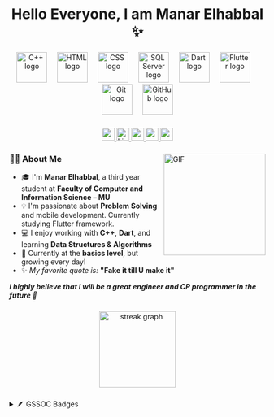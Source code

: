 <h1 align="center">Hello Everyone, I am Manar Elhabbal ✨</h1>

###

<div align="center">
  <img src="https://skillicons.dev/icons?i=cpp" height="60" alt="C++ logo" style="animation: pulse 2s infinite;" />
  <img width="12" />
  <img src="https://skillicons.dev/icons?i=html" height="60" alt="HTML logo" style="animation: pulse 2s infinite;" />
  <img width="12" />
  <img src="https://skillicons.dev/icons?i=css" height="60" alt="CSS logo" style="animation: pulse 2s infinite;" />
  <img width="12" />
  <img src="https://cdn.jsdelivr.net/gh/devicons/devicon/icons/microsoftsqlserver/microsoftsqlserver-plain.svg" height="60" alt="SQL Server logo" style="animation: pulse 2s infinite;" />
  <img width="12" />
  <img src="https://skillicons.dev/icons?i=dart" height="60" alt="Dart logo" style="animation: pulse 2s infinite;" />
  <img width="12" />
  <img src="https://skillicons.dev/icons?i=flutter" height="60" alt="Flutter logo" style="animation: pulse 2s infinite;" />
  <img width="12" />
  <img src="https://skillicons.dev/icons?i=git" height="60" alt="Git logo" style="animation: pulse 2s infinite;" />
  <img width="12" />
  <img src="https://skillicons.dev/icons?i=github" height="60" alt="GitHub logo" style="animation: pulse 2s infinite;" />
</div>

###

<div align="center">
  <a href="mailto:manarelhabbal28@gmail.com">
    <img src="https://img.shields.io/badge/-manarelhabbal28@gmail.com-c14438?style=for-the-badge&logo=Gmail&logoColor=white" height="25" alt="gmail badge" />
  </a>
  <a href="https://www.linkedin.com/in/manar-elhabbal7/">
    <img src="https://img.shields.io/static/v1?message=LinkedIn&logo=linkedin&label=&color=0077B5&logoColor=white&style=for-the-badge" height="25" alt="LinkedIn badge" />
  </a>
  <a href="https://codeforces.com/profile/Manar_Elhabbal7">
    <img src="https://img.shields.io/badge/Codeforces-Manar_Elhabbal7-orange?style=for-the-badge&logo=codeforces&logoColor=white" height="25" />
  </a>

  <a href="https://leetcode.com/u/Manar_Elhabbal/">
    <img src="https://img.shields.io/badge/LeetCode-Manar_Elhabbal-yellow?style=for-the-badge&logo=leetcode&logoColor=black" height="25" />
  </a>
  <a href="https://atcoder.jp/users/Manar_Elhabbal">
    <img src="https://img.shields.io/badge/AtCoder-Manar_Elhabbal-blue?style=for-the-badge" height="25" />
  </a>
</div>

###

<img align="right" alt="GIF" src="https://raw.githubusercontent.com/haoruilee/haoruilee/master/pic/pusheencode.gif" width="200"/>

### 👩‍💻 About Me

- 🎓 I'm **Manar Elhabbal**, a third year student at **Faculty of Computer and Information Science – MU**
- 💡 I'm passionate about **Problem Solving** and mobile development. Currently studying Flutter framework.
- 💻 I enjoy working with **C++**, **Dart**, and learning **Data Structures & Algorithms**
- 💬 Currently at the **basics level**, but growing every day!
- ✨ *My favorite quote is:* **"Fake it till U make it"**

<em><b>I highly believe that I will be a great engineer and CP programmer in the future 💖</b></em>

###

<div align="center">
  <img src="https://streak-stats.demolab.com?user=Manar-Elhabbal7&locale=en&mode=daily&theme=dracula&hide_border=false&border_radius=5&order=3" height="150" alt="streak graph" />
</div>

###
<details>
  <summary>🪶 GSSOC Badges</summary>
  <br>
  <div align="center">
    <img src="https://i.postimg.cc/L6Z6nzyv/5794212535493315082.jpg" width="120" alt="GSSOC'25 Badge"/>
  </div>
</details>



